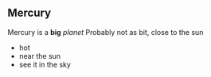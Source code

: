 ## Mercury 
Mercury is a **big** *planet*
Probably not as bit, close to the sun
- hot
- near the sun
- see it in the sky
